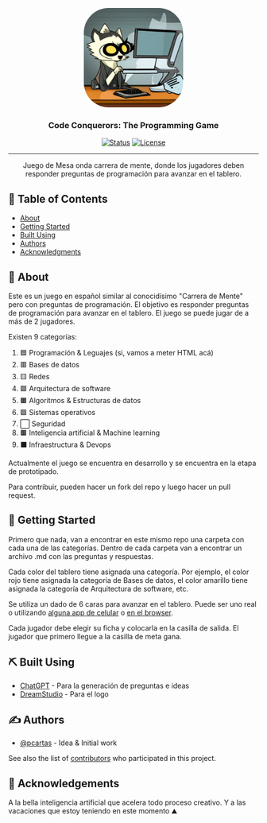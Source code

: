 <p align="center">
  <a href="" rel="noopener">
 <img width=200px height=200px src="logo.png" alt="Project logo" style="border-radius: 50px"></a>
</p>

<h3 align="center">Code Conquerors: The Programming Game</h3>

<div align="center">

[![Status](https://img.shields.io/badge/status-active-success.svg)]()
[![License](https://img.shields.io/badge/License-GNU%20GPL-blue)](/LICENSE)

</div>

---

<p align="center"> Juego de Mesa onda carrera de mente, donde los jugadores deben responder preguntas de programación para avanzar en el tablero.
    <br> 
</p>

## 📝 Table of Contents

- [About](#about)
- [Getting Started](#getting_started)
- [Built Using](#built_using)
- [Authors](#authors)
- [Acknowledgments](#acknowledgement)

## 🧐 About <a name = "about"></a>

Este es un juego en español similar al conocidísimo "Carrera de Mente" pero con preguntas de programación. El objetivo es responder preguntas de programación para avanzar en el tablero. El juego se puede jugar de a más de 2 jugadores. 

Existen 9 categorías:
1. 🟦 Programación & Leguajes (si, vamos a meter HTML acá)
2. 🟥 Bases de datos
3. 🟨 Redes
4. 🟩 Arquitectura de software
5. 🟧 Algoritmos & Estructuras de datos
6. 🟪 Sistemas operativos
7. ⬜ Seguridad
8. 🟫 Inteligencia artificial & Machine learning
9. ⬛ Infraestructura & Devops


Actualmente el juego se encuentra en desarrollo y se encuentra en la etapa de prototipado. 

Para contribuir, pueden hacer un fork del repo y luego hacer un pull request.

## 🏁 Getting Started <a name = "getting_started"></a>

Primero que nada, van a encontrar en este mismo repo una carpeta con cada una de las categorías. Dentro de cada carpeta van a encontrar un archivo .md con las preguntas y respuestas.

Cada color del tablero tiene asignada una categoría. Por ejemplo, el color rojo tiene asignada la categoría de Bases de datos, el color amarillo tiene asignada la categoría de Arquitectura de software, etc. 

Se utiliza un dado de 6 caras para avanzar en el tablero. Puede ser uno real o utilizando [alguna app de celular](https://play.google.com/store/apps/details?id=fr.sevenpixels.dice&hl=en&gl=US) o [en el browser](https://eslkidsgames.com/Flash/Classroom%20Dice/index.html).

Cada jugador debe elegir su ficha y colocarla en la casilla de salida. El jugador que primero llegue a la casilla de meta gana.


## ⛏️ Built Using <a name = "built_using"></a>

- [ChatGPT](https://chat.openai.com/) - Para la generación de preguntas e ideas
- [DreamStudio](https://beta.dreamstudio.ai/) - Para el logo

## ✍️ Authors <a name = "authors"></a>

- [@pcartas](https://github.com/pcartas) - Idea & Initial work

See also the list of [contributors](https://github.com/pcartas/Code-Conquerors-The-Programming-Game/graphs/contributors) who participated in this project.

## 🎉 Acknowledgements <a name = "acknowledgement"></a>

A la bella inteligencia artificial que acelera todo proceso creativo. Y a las vacaciones que estoy teniendo en este momento ⛰️



